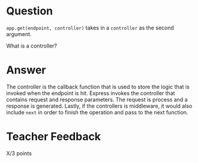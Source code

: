 # Question

`app.get(endpoint, controller)` takes in a `controller` as the second argument.

What is a controller?

# Answer

The controller is the callback function that is used to store the logic that is invoked when the endpoint is hit. Express invokes the controller that contains request and response parameters. The request is process and a response is generated. Lastly, if the controllers is middleware, it would also include `next` in order to finish the operation and pass to the next function.

# Teacher Feedback

X/3 points
